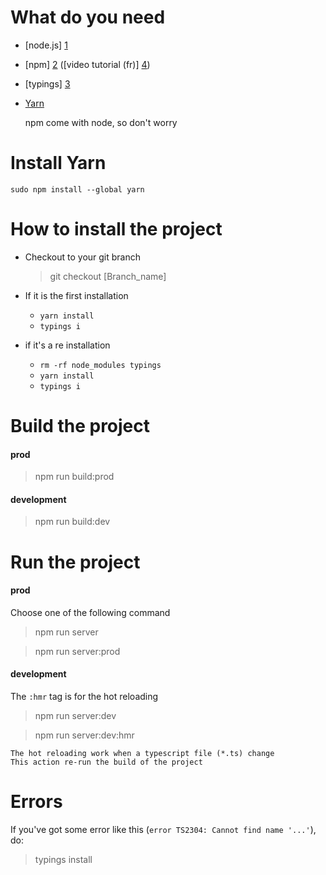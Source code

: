 # What do you need

 * [node.js] [1]
 * [npm] [2] ([video tutorial (fr)] [4])
 * [typings] [3]
 * [Yarn][5]


    npm come with node, so don't worry
    
# Install Yarn

    sudo npm install --global yarn

# How to install the project


  * Checkout to your git branch
    
    > git checkout [Branch_name]

  * If it is the first installation
    * `yarn install`
    * `typings i`
  * if it's a re installation
    * `rm -rf node_modules typings`
    * `yarn install`
    * `typings i`

# Build the project

#### prod
   > npm run build:prod

#### development
   > npm run build:dev

# Run the project

#### prod
Choose one of the following command

   > npm run server

   > npm run server:prod

#### development
The `:hmr` tag is for the hot reloading

   > npm run server:dev

   > npm run server:dev:hmr

    The hot reloading work when a typescript file (*.ts) change
    This action re-run the build of the project


# Errors
If you've got some error like this (`error TS2304: Cannot find name '...'`), do:

  > typings install




 [1]: https://nodejs.org/en/                        "node.js"
 [2]: https://www.npmjs.com/                        "npm"
 [3]: https://www.npmjs.com/package/typings         "typings"
 [4]: https://www.youtube.com/watch?v=53U0TBKFwUw   "video tutorial"
 [5]: https://yarnpkg.com/                          "yarn"
